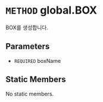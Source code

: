 # `METHOD` global.BOX
BOX를 생성합니다.

## Parameters
* `REQUIRED` boxName 

## Static Members
No static members.
